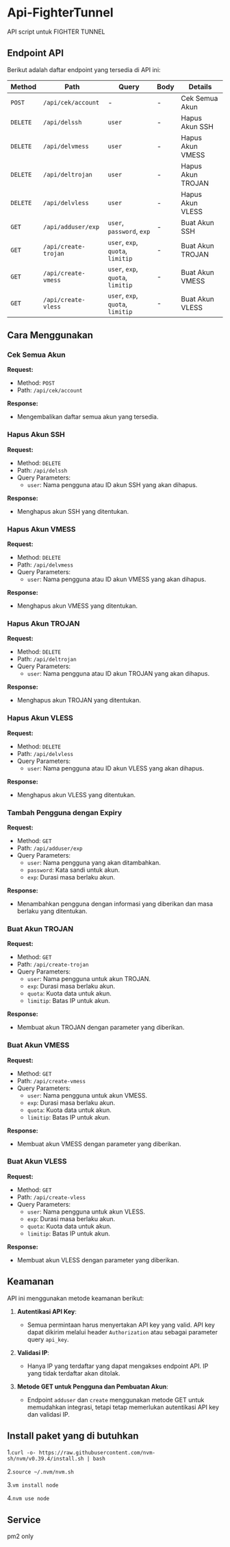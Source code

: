 # Api-FighterTunnel

API script untuk FIGHTER TUNNEL

## Endpoint API

Berikut adalah daftar endpoint yang tersedia di API ini:

| Method   | Path                    | Query                     | Body             | Details                                |
|----------|-------------------------|---------------------------|------------------|----------------------------------------|
| `POST`   | `/api/cek/account`      | -                         | -                | Cek Semua Akun                         |
| `DELETE` | `/api/delssh`           | `user`                    | -                | Hapus Akun SSH                         |
| `DELETE` | `/api/delvmess`         | `user`                    | -                | Hapus Akun VMESS                       |
| `DELETE` | `/api/deltrojan`        | `user`                    | -                | Hapus Akun TROJAN                      |
| `DELETE` | `/api/delvless`         | `user`                    | -                | Hapus Akun VLESS                       |
| `GET`    | `/api/adduser/exp`      | `user`, `password`, `exp` | -                | Buat Akun SSH         |
| `GET`    | `/api/create-trojan`    | `user`, `exp`, `quota`, `limitip` | -          | Buat Akun TROJAN                       |
| `GET`    | `/api/create-vmess`     | `user`, `exp`, `quota`, `limitip` | -          | Buat Akun VMESS                       |
| `GET`    | `/api/create-vless`     | `user`, `exp`, `quota`, `limitip` | -          | Buat Akun VLESS                       |

## Cara Menggunakan

### Cek Semua Akun
**Request:**
- Method: `POST`
- Path: `/api/cek/account`

**Response:**
- Mengembalikan daftar semua akun yang tersedia.

### Hapus Akun SSH
**Request:**
- Method: `DELETE`
- Path: `/api/delssh`
- Query Parameters:
  - `user`: Nama pengguna atau ID akun SSH yang akan dihapus.

**Response:**
- Menghapus akun SSH yang ditentukan.

### Hapus Akun VMESS
**Request:**
- Method: `DELETE`
- Path: `/api/delvmess`
- Query Parameters:
  - `user`: Nama pengguna atau ID akun VMESS yang akan dihapus.

**Response:**
- Menghapus akun VMESS yang ditentukan.

### Hapus Akun TROJAN
**Request:**
- Method: `DELETE`
- Path: `/api/deltrojan`
- Query Parameters:
  - `user`: Nama pengguna atau ID akun TROJAN yang akan dihapus.

**Response:**
- Menghapus akun TROJAN yang ditentukan.

### Hapus Akun VLESS
**Request:**
- Method: `DELETE`
- Path: `/api/delvless`
- Query Parameters:
  - `user`: Nama pengguna atau ID akun VLESS yang akan dihapus.

**Response:**
- Menghapus akun VLESS yang ditentukan.

### Tambah Pengguna dengan Expiry
**Request:**
- Method: `GET`
- Path: `/api/adduser/exp`
- Query Parameters:
  - `user`: Nama pengguna yang akan ditambahkan.
  - `password`: Kata sandi untuk akun.
  - `exp`: Durasi masa berlaku akun.

**Response:**
- Menambahkan pengguna dengan informasi yang diberikan dan masa berlaku yang ditentukan.

### Buat Akun TROJAN
**Request:**
- Method: `GET`
- Path: `/api/create-trojan`
- Query Parameters:
  - `user`: Nama pengguna untuk akun TROJAN.
  - `exp`: Durasi masa berlaku akun.
  - `quota`: Kuota data untuk akun.
  - `limitip`: Batas IP untuk akun.

**Response:**
- Membuat akun TROJAN dengan parameter yang diberikan.

### Buat Akun VMESS
**Request:**
- Method: `GET`
- Path: `/api/create-vmess`
- Query Parameters:
  - `user`: Nama pengguna untuk akun VMESS.
  - `exp`: Durasi masa berlaku akun.
  - `quota`: Kuota data untuk akun.
  - `limitip`: Batas IP untuk akun.

**Response:**
- Membuat akun VMESS dengan parameter yang diberikan.

### Buat Akun VLESS
**Request:**
- Method: `GET`
- Path: `/api/create-vless`
- Query Parameters:
  - `user`: Nama pengguna untuk akun VLESS.
  - `exp`: Durasi masa berlaku akun.
  - `quota`: Kuota data untuk akun.
  - `limitip`: Batas IP untuk akun.

**Response:**
- Membuat akun VLESS dengan parameter yang diberikan.

## Keamanan

API ini menggunakan metode keamanan berikut:

1. **Autentikasi API Key**:
   - Semua permintaan harus menyertakan API key yang valid. API key dapat dikirim melalui header `Authorization` atau sebagai parameter query `api_key`.

2. **Validasi IP**:
   - Hanya IP yang terdaftar yang dapat mengakses endpoint API. IP yang tidak terdaftar akan ditolak.

3. **Metode GET untuk Pengguna dan Pembuatan Akun**:
   - Endpoint `adduser` dan `create` menggunakan metode GET untuk memudahkan integrasi, tetapi tetap memerlukan autentikasi API key dan validasi IP. 


## Install paket yang di butuhkan

  1.`curl -o- https://raw.githubusercontent.com/nvm-sh/nvm/v0.39.4/install.sh | bash`

  2.`source ~/.nvm/nvm.sh`

  3.`vm install node`

  4.`nvm use node`

## Service
pm2 only
